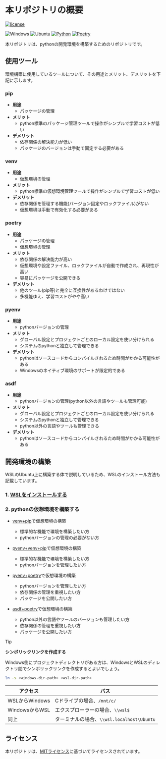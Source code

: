 <!--
    README
 -->

# 本リポジトリの概要

[![license](https://img.shields.io/github/license/r-dev95/env-python)](./LICENSE)

![Windows](https://custom-icon-badges.herokuapp.com/badge/Windows-blue.svg?labelColor=d3d3d3&logo=windows)
![Ubuntu](https://custom-icon-badges.herokuapp.com/badge/Ubuntu-dd4814.svg?labelColor=d3d3d3&logo=ubuntu)
[![Python](https://img.shields.io/badge/Python-3776AB.svg?labelColor=d3d3d3&logo=python)](https://github.com/python)
[![Poetry](https://img.shields.io/endpoint?url=https://python-poetry.org/badge/v0.json)](https://python-poetry.org/)

本リポジトリは、pythonの開発環境を構築するためのリポジトリです。

## 使用ツール

環境構築に使用しているツールについて、その用途とメリット、デメリットを下記に示します。

### pip

* **用途**
  * パッケージの管理
* **メリット**
  * python標準のパッケージ管理ツールで操作がシンプルで学習コストが低い
* **デメリット**
  * 依存関係の解決能力が低い
  * パッケージのバージョンは手動で固定する必要がある

### venv

* **用途**
  * 仮想環境の管理
* **メリット**
  * python標準の仮想環境管理ツールで操作がシンプルで学習コストが低い
* **デメリット**
  * 依存関係を管理する機能(バージョン固定やロックファイル)がない
  * 仮想環境は手動で有効化する必要がある

### poetry

* **用途**
  * パッケージの管理
  * 仮想環境の管理
* **メリット**
  * 依存関係の解決能力が高い
  * 仮想環境や設定ファイル、ロックファイルが自動で作成され、再現性が高い
  * 容易にパッケージを公開できる
* **デメリット**
  * 他のツール(pip等)と完全に互換性があるわけではない
  * 多機能ゆえ、学習コストがやや高い

### pyenv

* **用途**
  * pythonバージョンの管理
* **メリット**
  * グローバル設定とプロジェクトごとのローカル設定を使い分けられる
  * システムのpythonと独立して管理できる
* **デメリット**
  * pythonはソースコードからコンパイルされるため時間がかかる可能性がある
  * Windowsのネイティブ環境のサポートが限定的である

### asdf

* **用途**
  * pythonバージョンの管理(python以外の言語やツールも管理可能)
* **メリット**
  * グローバル設定とプロジェクトごとのローカル設定を使い分けられる
  * システムのpythonと独立して管理できる
  * python以外の言語やツールも管理できる
* **デメリット**
  * pythonはソースコードからコンパイルされるため時間がかかる可能性がある

## 開発環境の構築

WSLのUbuntu上に構築する体で説明しているため、WSLのインストール方法も記載しています。

### 1. [WSLをインストールする](docs/install_wsl.md)

### 2. pythonの仮想環境を構築する

* [venv+pip](docs/build_venv_pip.md)で仮想環境の構築
  * 標準的な機能で環境を構築したい方
  * pythonバージョンの管理の必要がない方

* [pyenv+venv+pip](docs/build_pyenv_venv_pip.md)で仮想環境の構築
  * 標準的な機能で環境を構築したい方
  * pythonバージョンを管理したい方

* [pyenv+poetry](docs/build_pyenv_poetry.md)で仮想環境の構築
  * pythonバージョンを管理したい方
  * 依存関係の管理を重視したい方
  * パッケージを公開したい方

* [asdf+poetry](docs/build_asdf_poetry.md)で仮想環境の構築
  * python以外の言語やツールのバージョンも管理したい方
  * 依存関係の管理を重視したい方
  * パッケージを公開したい方

> [!TIP]
>
> **シンボリックリンクを作成する**
>
> Windows側にプロジェクトディレクトリがある方は、WindowsとWSLのディレクトリ間でシンボリックリンクを作成するとよいでしょう。
>
> ``` bash
> ln -s <windows-dir-path> <wsl-dir-path>
> ```
>
> |アクセス      |パス                                      |
> | ------------ | ---------------------------------------- |
> |WSLからWindows|Cドライブの場合、`/mnt/c/`                |
> |WindowsからWSL|エクスプローラーの場合、`\\wsl$`          |
> |同上          |ターミナルの場合、`\\wsl.localhost\Ubuntu`|

## ライセンス

本リポジトリは、[MITライセンス](LICENSE)に基づいてライセンスされています。
